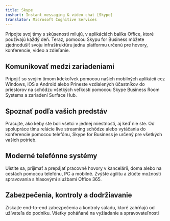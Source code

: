 ```yaml
---
title: Skype
inshort: Instant messaging & video chat [Skype]
translator: Microsoft Cognitive Services
---
```


Pripojte svoj tímy s skúsenosti milujú, v aplikáciách balíka Office, ktoré používajú každý deň. Teraz, pomocou Skypu for Business môžete zjednodušiť svoju infraštruktúru jednu platformu určenú pre hovory, konferencie, video a zdieľanie. 

## Komunikovať medzi zariadeniami
Pripojiť so svojím tímom kdekoľvek pomocou našich mobilných aplikácií cez Windows, iOS a Android alebo Prineste vzdialených účastníkov do priestorov na schôdzu všetkých veľkostí pomocou Skype Business Room Systems a zariadení Surface Hub.

## Spoznať podľa vašich predstáv
Pracujte, ako keby ste boli všetci v jednej miestnosti, aj keď nie ste. Od spolupráce tímu relácie live streaming schôdze alebo vytáčania do konferencie pomocou telefónu, Skype for Business je určený pre všetkých vašich potrieb. 

## Moderné telefónne systémy
Uistite sa, prijímať a prepájať pracovné hovory v kancelárii, doma alebo na cestách pomocou telefónu, PC a mobilné. Zvýšte agilitu a zlúčte možnosti spravovania s hlasovými službami Office 365. 

## Zabezpečenia, kontroly a dodržiavanie
Získajte end-to-end zabezpečenia a kontroly súladu, ktoré zahŕňajú od užívateľa do podniku. Všetky poháňané na vyžiadanie a spravovateľnosti 



